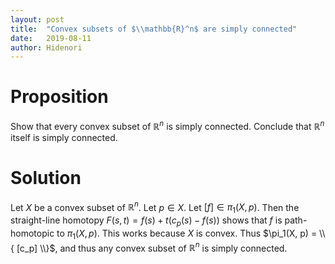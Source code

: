 ```yaml
---
layout: post
title:  "Convex subsets of $\\mathbb{R}^n$ are simply connected"
date:   2019-08-11
author: Hidenori
---
```


# Proposition
Show that every convex subset of $\mathbb{R}^n$ is simply connected.
Conclude that $\mathbb{R}^n$ itself is simply connected.

# Solution
Let $X$ be a convex subset of $\mathbb{R}^n$.
Let $p \in X$.
Let $[f] \in \pi_1(X, p)$.
Then the straight-line homotopy $F(s, t) = f(s) + t(c_p(s) - f(s))$ shows that $f$ is path-homotopic to $\pi_1(X, p)$.
This works because $X$ is convex.
Thus $\pi_1(X, p) = \\{ [c_p] \\}$, and thus any convex subset of $\mathbb{R}^n$ is simply connected.
